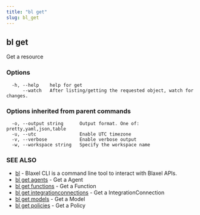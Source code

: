 ```yaml
---
title: "bl get"
slug: bl_get
---
```

## bl get

Get a resource

### Options

```
  -h, --help    help for get
      --watch   After listing/getting the requested object, watch for changes.
```

### Options inherited from parent commands

```
  -o, --output string      Output format. One of: pretty,yaml,json,table
  -u, --utc                Enable UTC timezone
  -v, --verbose            Enable verbose output
  -w, --workspace string   Specify the workspace name
```

### SEE ALSO

* [bl](bl.md)	 - Blaxel CLI is a command line tool to interact with Blaxel APIs.
* [bl get agents](bl_get_agents.md)	 - Get a Agent
* [bl get functions](bl_get_functions.md)	 - Get a Function
* [bl get integrationconnections](bl_get_integrationconnections.md)	 - Get a IntegrationConnection
* [bl get models](bl_get_models.md)	 - Get a Model
* [bl get policies](bl_get_policies.md)	 - Get a Policy

